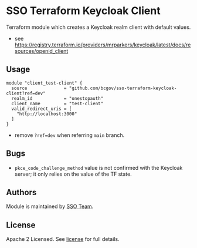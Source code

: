# SSO Terraform Keycloak Client

Terraform module which creates a Keycloak realm client with default values.

- see https://registry.terraform.io/providers/mrparkers/keycloak/latest/docs/resources/openid_client

## Usage

```hcl
module "client_test-client" {
  source              = "github.com/bcgov/sso-terraform-keycloak-client?ref=dev"
  realm_id            = "onestopauth"
  client_name         = "test-client"
  valid_redirect_uris = [
    "http://localhost:3000"
  ]
}
```

- remove `?ref=dev` when referring `main` branch.

## Bugs

- `pkce_code_challenge_method` value is not confirmed with the Keycloak server; it only relies on the value of the TF state.

## Authors

Module is maintained by [SSO Team](https://github.com/orgs/bcgov/teams/sso-ops).

## License

Apache 2 Licensed. See [license](./LICENSE) for full details.
